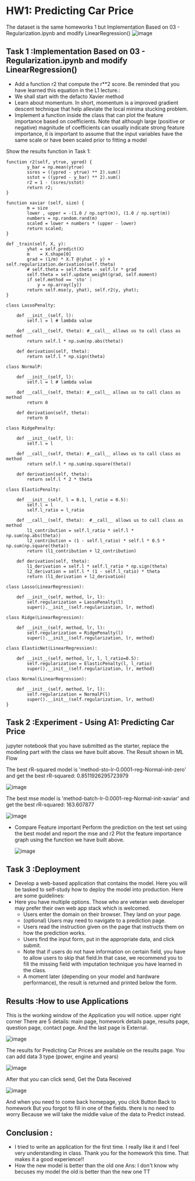 # HW1: Predicting Car Price 
The dataset is the same homeworks 1 but Implementation Based on 03 - Regularization.ipynb and modify LinearRegression()
![image](https://github.com/Tonpattra/Machine-Learning/assets/89975216/fbdf466b-0b33-4c6b-a244-c57194895dfe)

## Task 1 :Implementation Based on 03 - Regularization.ipynb and modify LinearRegression()
- Add a function r2 that compute the r**2 score. Be reminded that you have learned this equation in the L1 lecture.:
- We shall start with the defacto Xavier method
- Learn about momentum. In short, momentum is a improved gradient descent technique that help alleviate the local minima stucking problem.
- Implement a function inside the class that can plot the feature importance based on coefficients. Note that although large (positive or negative) magnitude of coefficients can usually indicate strong feature importance, it is important to assume that the input variables have the same scale or have been scaled prior to fitting a model
  
Show the results function in Task 1:
```
function r2(self, ytrue, ypred) {
        y_bar = np.mean(ytrue)
        ssres = ((ypred - ytrue) ** 2).sum()
        sstot = ((ypred - y_bar) ** 2).sum()
        r2 = 1 - (ssres/sstot)
        return r2;
}
```
```
function xaviar (self, size) {
        m = size
        lower , upper = -(1.0 / np.sqrt(m)), (1.0 / np.sqrt(m))
        numbers = np.random.rand(m)
        scaled = lower + numbers * (upper - lower)
        return scaled;
}
```
```
def _train(self, X, y):
        yhat = self.predict(X)
        m    = X.shape[0]        
        grad = (1/m) * X.T @(yhat - y) + self.regularization.derivation(self.theta)
        # self.theta = self.theta - self.lr * grad
        self.theta = self.update_weight(grad, self.moment)
        if self.method == 'sto' :
            y = np.array([y])
        return self.mse(y, yhat), self.r2(y, yhat);
}
```
```
class LassoPenalty:
    
    def __init__(self, l):
        self.l = l # lambda value
        
    def __call__(self, theta): #__call__ allows us to call class as method
        return self.l * np.sum(np.abs(theta))
        
    def derivation(self, theta):
        return self.l * np.sign(theta)
    
class NormalP:
    
    def __init__(self, l):
        self.l = l # lambda value
        
    def __call__(self, theta): #__call__ allows us to call class as method
        return 0
        
    def derivation(self, theta):
        return 0    
    
class RidgePenalty:
    
    def __init__(self, l):
        self.l = l
        
    def __call__(self, theta): #__call__ allows us to call class as method
        return self.l * np.sum(np.square(theta))
        
    def derivation(self, theta):
        return self.l * 2 * theta
    
class ElasticPenalty:
    
    def __init__(self, l = 0.1, l_ratio = 0.5):
        self.l = l 
        self.l_ratio = l_ratio

    def __call__(self, theta):  #__call__ allows us to call class as method
        l1_contribution = self.l_ratio * self.l * np.sum(np.abs(theta))
        l2_contribution = (1 - self.l_ratio) * self.l * 0.5 * np.sum(np.square(theta))
        return (l1_contribution + l2_contribution)

    def derivation(self, theta):
        l1_derivation = self.l * self.l_ratio * np.sign(theta)
        l2_derivation = self.l * (1 - self.l_ratio) * theta
        return (l1_derivation + l2_derivation)
    
class Lasso(LinearRegression):
    
    def __init__(self, method, lr, l):
        self.regularization = LassoPenalty(l)
        super().__init__(self.regularization, lr, method)
        
class Ridge(LinearRegression):
    
    def __init__(self, method, lr, l):
        self.regularization = RidgePenalty(l)
        super().__init__(self.regularization, lr, method)
        
class ElasticNet(LinearRegression):
    
    def __init__(self, method, lr, l, l_ratio=0.5):
        self.regularization = ElasticPenalty(l, l_ratio)
        super().__init__(self.regularization, lr, method)

class Normal(LinearRegression):
    
    def __init__(self, method, lr, l):
        self.regularization = NormalP(l)
        super().__init__(self.regularization, lr, method)  
}
```

## Task 2 :Experiment - Using A1: Predicting Car Price 
jupyter notebook that you have submitted as the starter, replace the modeling part with the class we have built above.
The Result shown in ML Flow

The best rR-squared model is 'method-sto-lr-0.0001-reg-Normal-init-zero' and get the best rR-squared: 0.8511926295723979
  
  ![image](https://github.com/Tonpattra/Machine-Learning/blob/main/Homework/HW2/r2_result.png)

The best mse model is 'method-batch-lr-0.0001-reg-Normal-init-xaviar' and get the best rR-squared: 163.607877
  
  ![image](https://github.com/Tonpattra/Machine-Learning/blob/main/Homework/HW2/mse_result.png)
  
- Compare Feature important
  Perform the prediction on the test set using the best model and report the mse and r2 Plot the feature importance graph using the function we have built above.
  
  ![image](https://github.com/Tonpattra/Machine-Learning/blob/main/Homework/HW2/important.png)
  
## Task 3 :Deployment 
- Develop a web-based application that contains the model. Here you will be tasked to self-study how to deploy the model into production. Here are some guidelines:
- Here you have multiple options. Those who are veteran web developer may prefer their own web app
stack which is welcomed.
  - Users enter the domain on their browser. They land on your page.
  - (optional) Users may need to navigate to a prediction page.
  - Users read the instruction given on the page that instructs them on how the prediction works.
  - Users find the input form, put in the appropriate data, and click submit.
  - Note that if users do not have information on certain field, you have to allow users to skip that field.In that case, we recommend you to fill the missing field with imputation technique you have learned in the class.
  - A moment later (depending on your model and hardware performance), the result is returned and
printed below the form.

## Results :How to use Applications
This is the working window of the Application you will notice. upper right corner There are 5 details: main page, homework details page, results page, question page, contact page. And the last page is External.

![image](https://github.com/Tonpattra/Machine-Learning/assets/89975216/787550fc-08df-4786-bdab-2bf91f4bfdbf)

The results for Predicting Car Prices are available on the results page.
You can add data 3 type (power, engine and years)

![image](https://github.com/Tonpattra/Machine-Learning/assets/89975216/31abbfa9-d2f2-423b-b62b-32b4267619d7)

After that you can click send, Get the Data Received

![image](https://github.com/Tonpattra/Machine-Learning/blob/main/Homework/HW2/results.png)

And when you need to come back homepage, you cilck Button Back to homework
But you forgot to fill in one of the fields. there is no need to worry Because we will take the middle value of the data to Predict instead.

## Conclusion :
- I tried to write an application for the first time. I really like it and I feel very understanding in class. Thank you for the homework this time. That makes it a good experience!!
- How the new model is better than the old one Ans: I don't know why becuses my model the old is better than the new one TT


